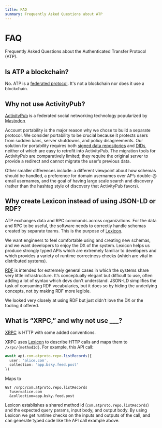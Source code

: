 ```yaml
---
title: FAQ
summary: Frequently Asked Questions about ATP
---
```


# FAQ

Frequently Asked Questions about the Authenticated Transfer Protocol (ATP).

## Is ATP a blockchain?

No. ATP is a [federated protocol](https://en.wikipedia.org/wiki/Federation_(information_technology)). It's not a blockchain nor does it use a blockchain.

## Why not use ActivityPub?

[ActivityPub](https://en.wikipedia.org/wiki/ActivityPub) is a federated social networking technology popularized by [Mastodon](https://joinmastodon.org/).

Account portability is the major reason why we chose to build a separate protocol. We consider portability to be crucial because it protects users from sudden bans, server shutdowns, and policy disagreements. Our solution for portability requires both [signed data repositories](/guides/data-repos.md) and [DIDs](/guides/identity.md), neither of which are easy to retrofit into ActivityPub. The migration tools for ActivityPub are comparatively limited; they require the original server to provide a redirect and cannot migrate the user's previous data.

Other smaller differences include: a different viewpoint about how schemas should be handled, a preference for domain usernames over AP’s double-@ email usernames, and the goal of having large scale search and discovery (rather than the hashtag style of discovery that ActivityPub favors).

## Why create Lexicon instead of using JSON-LD or RDF?

ATP exchanges data and RPC commands across organizations. For the data and RPC to be useful, the software needs to correctly handle schemas created by separate teams. This is the purpose of [Lexicon](/guides/lexicon.md).

We want engineers to feel comfortable using and creating new schemas, and we want developers to enjoy the DX of the system. Lexicon helps us produce strongly typed APIs which are extremely familiar to developers and which provides a variety of runtime correctness checks (which are vital in distributed systems).

[RDF](https://en.wikipedia.org/wiki/Resource_Description_Framework) is intended for extremely general cases in which the systems share very little infrastructure. It’s conceptually elegant but difficult to use, often adding a lot of syntax which devs don't understand. JSON-LD simplifies the task of consuming RDF vocabularies, but it does so by hiding the underlying concepts, not by making RDF more legible.

We looked very closely at using RDF but just didn't love the DX or the tooling it offered.

## What is “XRPC,” and why not use ___?

[XRPC](/specs/xrpc.md) is HTTP with some added conventions.

XRPC uses [Lexicon](/guides/lexicon.md) to describe HTTP calls and maps them to `/xrpc/{methodId}`. For example, this API call:

```typescript
await api.com.atproto.repo.listRecords({
  user: 'alice.com',
  collection: 'app.bsky.feed.post'
})
```

Maps to

```text
GET /xrpc/com.atproto.repo.listRecords
  ?user=alice.com
  &collection=app.bsky.feed.post
```

Lexicon establishes a shared method id (`com.atproto.repo.listRecords`) and the expected query params, input body, and output body. By using Lexicon we get runtime checks on the inputs and outputs of the call, and can generate typed code like the API call example above.
